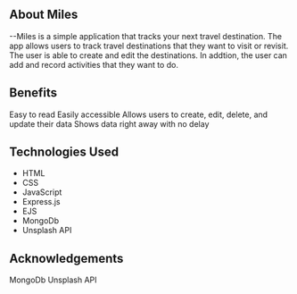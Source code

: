 ## About Miles


--Miles is a simple application that tracks your next travel destination. The app allows users to track travel destinations that they want to visit or revisit. The user is able to create and edit the destinations. In addtion, the user can add and record activities that they want to do. 


## Benefits

Easy to read
Easily accessible 
Allows users to create, edit, delete, and update their data
Shows data right away with no delay


## Technologies Used

- HTML
- CSS
- JavaScript
- Express.js
- EJS
- MongoDb
- Unsplash API

## Acknowledgements

MongoDb
Unsplash API
